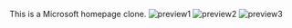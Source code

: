 This is a Microsoft homepage clone.
![preview1](https://github.com/TusharMohapatra07/Microsoft-homepage/assets/137442734/6660b758-d86a-4df7-97ae-4fab947c5012)
![preview2](https://github.com/TusharMohapatra07/Microsoft-homepage/assets/137442734/329595e2-0120-4dc6-b7ad-20b1f5de3901)
![preview3](https://github.com/TusharMohapatra07/Microsoft-homepage/assets/137442734/23029dc8-dc4f-4d4a-bb17-75376eb831bf)
